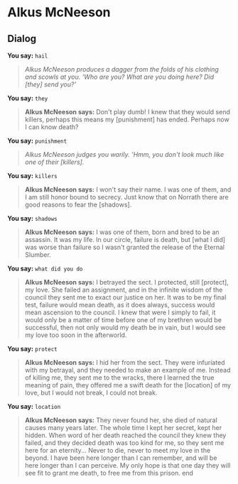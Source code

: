 # Alkus McNeeson


## Dialog

**You say:** `hail`



>*Alkus McNeeson produces a dagger from the folds of his clothing and scowls at you. 'Who are you? What are you doing here? Did [they] send you?'*

**You say:** `they`



>**Alkus McNeeson says:** Don't play dumb!  I knew that they would send killers, perhaps this means my [punishment] has ended.  Perhaps now I can know death?

**You say:** `punishment`



>*Alkus McNeeson judges you warily. 'Hmm, you don't look much like one of their [killers].*

**You say:** `killers`



>**Alkus McNeeson says:** I won't say their name.  I was one of them, and I am still honor bound to secrecy.  Just know that on Norrath there are good reasons to fear the [shadows].

**You say:** `shadows`



>**Alkus McNeeson says:** I was one of them, born and bred to be an assassin.  It was my life.  In our circle, failure is death, but [what I did] was worse than failure so I wasn't granted the release of the Eternal Slumber.

**You say:** `what did you do`



>**Alkus McNeeson says:** I betrayed the sect.  I protected, still [protect], my love.  She failed an assignment, and in the infinite wisdom of the council they sent me to exact our justice on her. It was to be my final test, failure would mean death, as it does always, success would mean ascension to the council.  I knew that were I simply to fail, it would only be a matter of time before one of my brethren would be successful, then not only would my death be in vain, but I would see my love too soon in the afterworld.

**You say:** `protect`



>**Alkus McNeeson says:** I hid her from the sect.  They were infuriated with my betrayal, and they needed to make an example of me.  Instead of killing me, they sent me to the wracks, there I learned the true meaning of pain, they offered me a swift death for the [location] of my love, but I would not break, I could not break.

**You say:** `location`



>**Alkus McNeeson says:** They never found her, she died of natural causes many years later.  The whole time I kept her secret, kept her hidden.  When word of her death reached the council they knew they failed, and they decided death was too kind for me, so they sent me here for an eternity...  Never to die, never to meet my love in the beyond.  I have been here longer than I can remember, and will be here longer than I can perceive.  My only hope is that one day they will see fit to grant me death, to free me from this prison.
end
